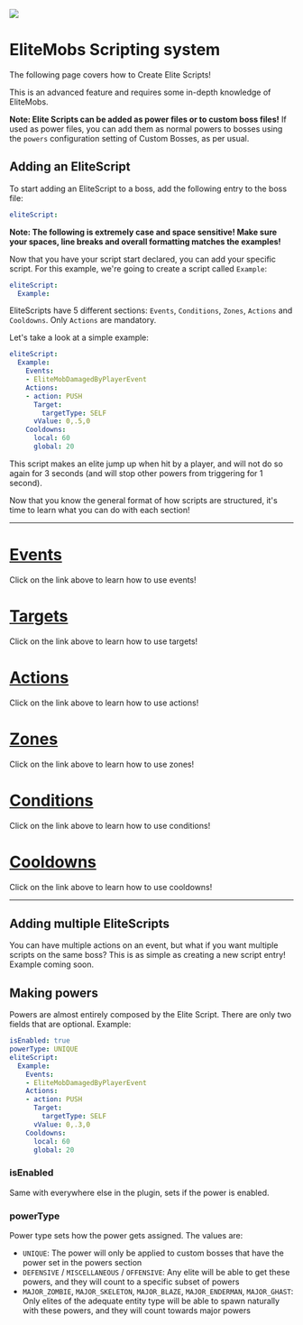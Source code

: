 [![](https://i.imgur.com/LPnSUkK.jpg)](https://magmaguy.com/webapp/webapp.html)

# EliteMobs Scripting system

The following page covers how to Create Elite Scripts!

This is an advanced feature and requires some in-depth knowledge of EliteMobs.

**Note: Elite Scripts can be added as power files or to custom boss files!** If used as power files, you can add them as normal powers to bosses using the `powers` configuration setting of Custom Bosses, as per usual.

## Adding an EliteScript

To start adding an EliteScript to a boss, add the following entry to the boss file:

```yml
eliteScript:
```

**Note: The following is extremely case and space sensitive! Make sure your spaces, line breaks and overall formatting matches the examples!**

Now that you have your script start declared, you can add your specific script. For this example, we're going to create a script called `Example`:

```yml
eliteScript:
  Example:
```

EliteScripts have 5 different sections: `Events`, `Conditions`, `Zones`, `Actions` and `Cooldowns`. Only `Actions` are mandatory.

Let's take a look at a simple example:

```yml
eliteScript:
  Example:
    Events:
    - EliteMobDamagedByPlayerEvent
    Actions:
    - action: PUSH
      Target:
        targetType: SELF
      vValue: 0,.5,0
    Cooldowns:
      local: 60
      global: 20
```

This script makes an elite jump up when hit by a player, and will not do so again for 3 seconds (and will stop other powers from triggering for 1 second).

Now that you know the general format of how scripts are structured, it's time to learn what you can do with each section!

----

# [Events](https://magmaguy.com/wiki.html#en+elitemobs+elitescript_events.md)

Click on the link above to learn how to use events!

# [Targets](https://magmaguy.com/wiki.html#en+elitemobs+elitescript_targets.md)

Click on the link above to learn how to use targets!

# [Actions](https://magmaguy.com/wiki.html#en+elitemobs+elitescript_actions.md)

Click on the link above to learn how to use actions!

# [Zones](https://magmaguy.com/wiki.html#en+elitemobs+elitescript_zones.md)

Click on the link above to learn how to use zones!

# [Conditions](https://magmaguy.com/wiki.html#en+elitemobs+elitescript_conditions.md)

Click on the link above to learn how to use conditions!

# [Cooldowns](https://magmaguy.com/wiki.html#en+elitemobs+elitescript_cooldowns.md)

Click on the link above to learn how to use cooldowns!

----

## Adding multiple EliteScripts

You can have multiple actions on an event, but what if you want multiple scripts on the same boss? This is as simple as creating a new script entry! Example coming soon.

## Making powers

Powers are almost entirely composed by the Elite Script. There are only two fields that are optional. Example:

```yml
isEnabled: true
powerType: UNIQUE
eliteScript:
  Example:
    Events:
    - EliteMobDamagedByPlayerEvent
    Actions:
    - action: PUSH
      Target:
        targetType: SELF
      vValue: 0,.3,0
    Cooldowns:
      local: 60
      global: 20
```

### isEnabled

Same with everywhere else in the plugin, sets if the power is enabled.

### powerType

Power type sets how the power gets assigned. The values are:

- `UNIQUE`: The power will only be applied to custom bosses that have the power set in the powers section
- `DEFENSIVE` / `MISCELLANEOUS` / `OFFENSIVE`: Any elite will be able to get these powers, and they will count to a specific subset of powers
- `MAJOR_ZOMBIE`, `MAJOR_SKELETON`, `MAJOR_BLAZE`, `MAJOR_ENDERMAN`, `MAJOR_GHAST`: Only elites of the adequate entity type will be able to spawn naturally with these powers, and they will count towards major powers